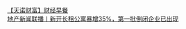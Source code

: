   
[【天诺财富】财经早餐](http://www.dianyue.me/archives/897/qk2s7rxlgw6lflt7/)  
[地产新闻联播丨新开长租公寓暴增35%，第一批倒闭企业已出现](http://www.dianyue.me/archives/685/io4dgktin3nvr9ou/)